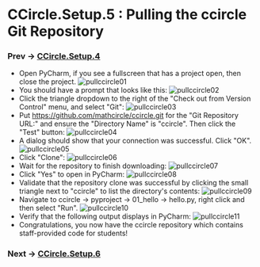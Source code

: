 # CCircle.Setup.5 : Pulling the ccircle Git Repository
### Prev -> [CCircle.Setup.4](setup4)

* Open PyCharm, if you see a fullscreen that has a project open, then close the project.
    ![pullccircle01](../assets/img/pullccircle01.png)
* You should have a prompt that looks like this:
    ![pullccircle02](../assets/img/pullccircle02.png)
* Click the triangle dropdown to the right of the "Check out from Version Control" menu, and select "Git":
    ![pullccircle03](../assets/img/pullccircle03.png)
* Put https://github.com/mathcircle/ccircle.git for the "Git Repository URL:" and ensure the "Directory Name" is "ccircle". Then click the "Test" button:
    ![pullccircle04](../assets/img/pullccircle04.png)
* A dialog should show that your connection was successful. Click "OK".
    ![pullccircle05](../assets/img/pullccircle05.png)
* Click "Clone":
    ![pullccircle06](../assets/img/pullccircle06.png)
* Wait for the repository to finish downloading:
    ![pullccircle07](../assets/img/pullccircle07.png)
* Click "Yes" to open in PyCharm:
    ![pullccircle08](../assets/img/pullccircle08.png)
* Validate that the repository clone was successful by clicking the small triangle next to "ccircle" to list the directory's contents:
    ![pullccircle09](../assets/img/pullccircle09.png)
* Navigate to ccircle -> pyproject -> 01_hello -> hello.py, right click and then select "Run".
    ![pullccircle10](../assets/img/pullccircle10.png)
* Verify that the following output displays in PyCharm:
    ![pullccircle11](../assets/img/pullccircle11.png)
* Congratulations, you now have the ccircle repository which contains staff-provided code for students!

### Next -> [CCircle.Setup.6](setup6)
